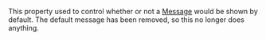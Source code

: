 This property used to control whether or not a [Message](https://developer.roblox.com/en-us/api-reference/class/Message) would be shown by default. The default message has been removed, so this no longer does anything.